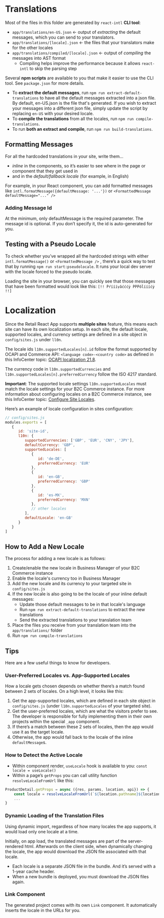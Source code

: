 # Translations

Most of the files in this folder are generated by `react-intl` **CLI tool**:

- `app/translations/en-US.json` <- output of _extracting_ the default messages, which you can send to your translators.
- `app/translations/[locale].json` <- the files that your translators make for the other locales
- `app/translations/compiled/[locale].json` <- output of _compiling_ the messages into AST format
  - Compiling helps improve the performance because it allows `react-intl` to skip the parsing step

Several **npm scripts** are available to you that make it easier to use the CLI tool. See `package.json` for more details.

- To **extract the default messages**, run `npm run extract-default-translations` to have all the default messages extracted into a json file. By default, en-US.json is the file that's generated. If you wish to extract your messages into a different json file, simply update the script by replacing `en-US` with your desired locale.
- To **compile the translations** from all the locales, run `npm run compile-translations`.
- To run **both an extract and compile**, run `npm run build-translations`.

## Formatting Messages

For all the hardcoded translations in your site, write them...

- _inline_ in the components, so it’s easier to see where in the page or component that they get used in
- and in the _default/fallback locale_ (for example, in English)

For example, in your React component, you can add formatted messages like `intl.formatMessage({defaultMessage: '...'})` or `<FormattedMessage defaultMessage="..." />`

### Adding Message Id

At the minimum, only defaultMessage is the required parameter. The message id is optional. If you don’t specify it, the id is auto-generated for you.

## Testing with a Pseudo Locale

To check whether you’ve wrapped all the hardcoded strings with either `intl.formatMessage()` or `<FormattedMessage />` , there’s a quick way to test that by running `npm run start:pseudolocale`. It runs your local dev server with the locale forced to the pseudo locale.

Loading the site in your browser, you can quickly see that those messages that have been formatted would look like this: `[!! Ṕŕíííṿâćććẏ ṔṔṔŏĺíííćẏ !!]`

# Localization

Since the Retail React App supports **multiple sites** feature, this means each site can have its own localization setup. In each site, 
the default locale, supported locales, and currency settings are defined in a site object in `config/sites.js` under `ll0n`.

The locale ids `l10n.supportedLocales[n].id` follow the format supported by OCAPI and Commerce API: `<language code>-<country code>` as defined in this InfoCenter topic: [OCAPI localization 21.8](https://documentation.b2c.commercecloud.salesforce.com/DOC1/topic/com.demandware.dochelp/OCAPI/current/usage/Localization.html).

The currency code in `l10n.supportedCurrencies` and `l10n.supportedLocales[n].preferredCurrency` follow the ISO 4217 standard.

**Important**: The supported locale settings `l10n.supportedLocales` must match the locale settings for your B2C Commerce instance. For more information about configuring locales on a B2C Commerce instance, see this InfoCenter topic: [Configure Site Locales](https://documentation.b2c.commercecloud.salesforce.com/DOC2/topic/com.demandware.dochelp/content/b2c_commerce/topics/admin/b2c_configuring_site_locales.html).

Here’s an example of locale configuration in sites configuration:

```js
// config/sites.js
modules.exports = [
   {
      id: 'site-id', 
      l10n: {
         supportedCurrencies: ['GBP', 'EUR', 'CNY', 'JPY'],
         defaultCurrency: 'GBP',
         supportedLocales: [
            {
               id: 'de-DE',
               preferredCurrency: 'EUR'
            },
            {
               id: 'en-GB',
               preferredCurrency: 'GBP'
            },
            {
               id: 'es-MX',
               preferredCurrency: 'MXN'
            },
            // other locales
         ],
         defaultLocale: 'en-GB'
      }
   }
]
```

## How to Add a New Locale

The process for adding a new locale is as follows:

1. Create/enable the new locale in Business Manager of your B2C Commerce instance
2. Enable the locale's currency too in Business Manager
3. Add the new locale and its currency to your targeted site in `config/sites.js`
4. If the new locale is also going to be the locale of your inline default messages:
    - Update those default messages to be in that locale's language
    - Run `npm run extract-default-translations` to extract the new translations
    - Send the extracted translations to your translation team
5. Place the files you receive from your translation team into the `app/translations/` folder
6. Run `npm run compile-translations`

## Tips

Here are a few useful things to know for developers.

### User-Preferred Locales vs. App-Supported Locales

How a locale gets chosen depends on whether there’s a match found between 2 sets of locales. On a high level, it looks like this:

1. Get the app-supported locales, which are defined in each site object in `config/sites.js` (under `l10n.supportedLocales` of your targeted site).
2. Get the user-preferred locales, which are what the visitors prefer to see. The developer is responsible for fully implementing them in their own projects within the special `_app` component.
3. If there’s a match between these 2 sets of locales, then the app would use it as the target locale.
4. Otherwise, the app would fall back to the locale of the inline `defaultMessage`s. 

### How to Detect the Active Locale

- Within component render, `useLocale` hook is available to you: `const locale = useLocale()`
- Within a page’s `getProps` you can call utility function `resolveLocaleFromUrl` like this:

```js
ProductDetail.getProps = async ({res, params, location, api}) => {
    const locale = resolveLocaleFromUrl(`${location.pathname}${location.search}`)
    ...
}
```

### Dynamic Loading of the Translation Files

Using dynamic import, regardless of how many locales the app supports, it would load only one locale at a time.

Initially, on app load, the translated messages are part of the server-rendered html. Afterwards on the client side, when dynamically changing the locale, the app would download the JSON file associated with that locale.

- Each locale is a separate JSON file in the bundle. And it’s served with a 1-year cache header.
- When a new bundle is deployed, you must download the JSON files again.

### Link Component

The generated project comes with its own `Link` component. It automatically inserts the locale in the URLs for you.
